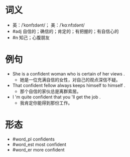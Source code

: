 # 词义
- 英：/ˈkɒnfɪdənt/； 美：/ˈkɑːnfɪdənt/
- #adj 自信的；确信的；肯定的；有把握的；有自信心的
- #n 知己；心腹朋友
# 例句
- She is a confident woman who is certain of her views .
	- 她是一位充满自信的女性，对自己的观点深信不疑。
- That confident fellow always keeps himself to himself .
	- 那个自信的家伙总是离群索居。
- I 'm quite confident that you 'll get the job .
	- 我肯定你能得到那份工作。
# 形态
- #word_pl confidents
- #word_est most confident
- #word_er more confident

